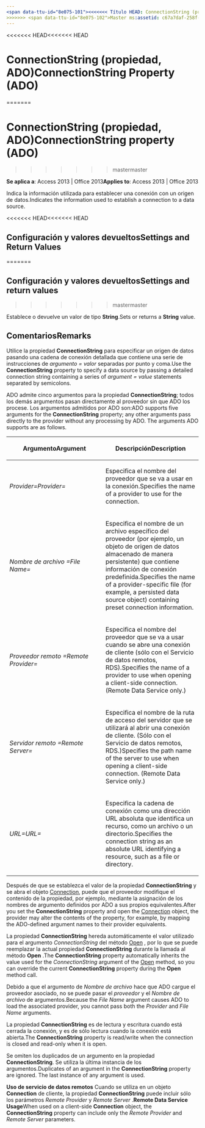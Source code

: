 ```yaml
---
<span data-ttu-id="8e075-101"><<<<<<< Título HEAD: ConnectionString (propiedad) (ADO) TOCTitle: ConnectionString (propiedad) (ADO) === título: ConnectionString (propiedad, ADO) TOCTitle: ConnectionString (propiedad, ADO)</span><span class="sxs-lookup"><span data-stu-id="8e075-101"><<<<<<< HEAD title: ConnectionString Property (ADO) TOCTitle: ConnectionString Property (ADO) ======= title: ConnectionString property (ADO) TOCTitle: ConnectionString property (ADO)</span></span>
>>>>>>> <span data-ttu-id="8e075-102">Master ms:assetid: c67a7daf-258f-d99d-6475-a4aa98d1e99d ms:mtpsurl: https://msdn.microsoft.com/library/JJ249968(v=office.15) ms:contentKeyID: ms.date 48547627: 18/09/2015 mtps_version: Office.15</span><span class="sxs-lookup"><span data-stu-id="8e075-102">master ms:assetid: c67a7daf-258f-d99d-6475-a4aa98d1e99d ms:mtpsurl: https://msdn.microsoft.com/library/JJ249968(v=office.15) ms:contentKeyID: 48547627 ms.date: 09/18/2015 mtps_version: v=office.15</span></span>
---
```


<span data-ttu-id="8e075-103"><<<<<<< HEAD</span><span class="sxs-lookup"><span data-stu-id="8e075-103"><<<<<<< HEAD</span></span>
# <a name="connectionstring-property-ado"></a><span data-ttu-id="8e075-104">ConnectionString (propiedad, ADO)</span><span class="sxs-lookup"><span data-stu-id="8e075-104">ConnectionString Property (ADO)</span></span>
=======
# <a name="connectionstring-property-ado"></a><span data-ttu-id="8e075-105">ConnectionString (propiedad, ADO)</span><span class="sxs-lookup"><span data-stu-id="8e075-105">ConnectionString property (ADO)</span></span>
>>>>>>> <span data-ttu-id="8e075-106">master</span><span class="sxs-lookup"><span data-stu-id="8e075-106">master</span></span>


<span data-ttu-id="8e075-107">**Se aplica a**: Access 2013 | Office 2013</span><span class="sxs-lookup"><span data-stu-id="8e075-107">**Applies to**: Access 2013 | Office 2013</span></span>

<span data-ttu-id="8e075-108">Indica la información utilizada para establecer una conexión con un origen de datos.</span><span class="sxs-lookup"><span data-stu-id="8e075-108">Indicates the information used to establish a connection to a data source.</span></span>

<span data-ttu-id="8e075-109"><<<<<<< HEAD</span><span class="sxs-lookup"><span data-stu-id="8e075-109"><<<<<<< HEAD</span></span>
## <a name="settings-and-return-values"></a><span data-ttu-id="8e075-110">Configuración y valores devueltos</span><span class="sxs-lookup"><span data-stu-id="8e075-110">Settings and Return Values</span></span>
=======
## <a name="settings-and-return-values"></a><span data-ttu-id="8e075-111">Configuración y valores devueltos</span><span class="sxs-lookup"><span data-stu-id="8e075-111">Settings and return values</span></span>
>>>>>>> <span data-ttu-id="8e075-112">master</span><span class="sxs-lookup"><span data-stu-id="8e075-112">master</span></span>

<span data-ttu-id="8e075-113">Establece o devuelve un valor de tipo **String**.</span><span class="sxs-lookup"><span data-stu-id="8e075-113">Sets or returns a **String** value.</span></span>

## <a name="remarks"></a><span data-ttu-id="8e075-114">Comentarios</span><span class="sxs-lookup"><span data-stu-id="8e075-114">Remarks</span></span>

<span data-ttu-id="8e075-115">Utilice la propiedad **ConnectionString** para especificar un origen de datos pasando una cadena de conexión detallada que contiene una serie de instrucciones de *argumento* *= valor* separadas por punto y coma.</span><span class="sxs-lookup"><span data-stu-id="8e075-115">Use the **ConnectionString** property to specify a data source by passing a detailed connection string containing a series of *argument* *= value* statements separated by semicolons.</span></span>

<span data-ttu-id="8e075-p101">ADO admite cinco argumentos para la propiedad **ConnectionString**; todos los demás argumentos pasan directamente al proveedor sin que ADO los procese. Los argumentos admitidos por ADO son:</span><span class="sxs-lookup"><span data-stu-id="8e075-p101">ADO supports five arguments for the **ConnectionString** property; any other arguments pass directly to the provider without any processing by ADO. The arguments ADO supports are as follows.</span></span>

<table>
<colgroup>
<col style="width: 50%" />
<col style="width: 50%" />
</colgroup>
<thead>
<tr class="header">
<th><p><span data-ttu-id="8e075-118">Argumento</span><span class="sxs-lookup"><span data-stu-id="8e075-118">Argument</span></span></p></th>
<th><p><span data-ttu-id="8e075-119">Descripción</span><span class="sxs-lookup"><span data-stu-id="8e075-119">Description</span></span></p></th>
</tr>
</thead>
<tbody>
<tr class="odd">
<td><p><span data-ttu-id="8e075-120"><em>Provider=</em></span><span class="sxs-lookup"><span data-stu-id="8e075-120"><em>Provider=</em></span></span></p></td>
<td><p><span data-ttu-id="8e075-121">Especifica el nombre del proveedor que se va a usar en la conexión.</span><span class="sxs-lookup"><span data-stu-id="8e075-121">Specifies the name of a provider to use for the connection.</span></span></p></td>
</tr>
<tr class="even">
<td><p><span data-ttu-id="8e075-122"><em>Nombre de archivo =</em></span><span class="sxs-lookup"><span data-stu-id="8e075-122"><em>File Name=</em></span></span></p></td>
<td><p><span data-ttu-id="8e075-123">Especifica el nombre de un archivo específico del proveedor (por ejemplo, un objeto de origen de datos almacenado de manera persistente) que contiene información de conexión predefinida.</span><span class="sxs-lookup"><span data-stu-id="8e075-123">Specifies the name of a provider-specific file (for example, a persisted data source object) containing preset connection information.</span></span></p></td>
</tr>
<tr class="odd">
<td><p><span data-ttu-id="8e075-124"><em>Proveedor remoto =</em></span><span class="sxs-lookup"><span data-stu-id="8e075-124"><em>Remote Provider=</em></span></span></p></td>
<td><p><span data-ttu-id="8e075-p102">Especifica el nombre del proveedor que se va a usar cuando se abre una conexión de cliente (sólo con el Servicio de datos remotos, RDS).</span><span class="sxs-lookup"><span data-stu-id="8e075-p102">Specifies the name of a provider to use when opening a client-side connection. (Remote Data Service only.)</span></span></p></td>
</tr>
<tr class="even">
<td><p><span data-ttu-id="8e075-127"><em>Servidor remoto =</em></span><span class="sxs-lookup"><span data-stu-id="8e075-127"><em>Remote Server=</em></span></span></p></td>
<td><p><span data-ttu-id="8e075-p103">Especifica el nombre de la ruta de acceso del servidor que se utilizará al abrir una conexión de cliente. (Sólo con el Servicio de datos remotos, RDS.)</span><span class="sxs-lookup"><span data-stu-id="8e075-p103">Specifies the path name of the server to use when opening a client-side connection. (Remote Data Service only.)</span></span></p></td>
</tr>
<tr class="odd">
<td><p><span data-ttu-id="8e075-130"><em>URL=</em></span><span class="sxs-lookup"><span data-stu-id="8e075-130"><em>URL=</em></span></span></p></td>
<td><p><span data-ttu-id="8e075-131">Especifica la cadena de conexión como una dirección URL absoluta que identifica un recurso, como un archivo o un directorio.</span><span class="sxs-lookup"><span data-stu-id="8e075-131">Specifies the connection string as an absolute URL identifying a resource, such as a file or directory.</span></span></p></td>
</tr>
</tbody>
</table>


<span data-ttu-id="8e075-132">Después de que se establezca el valor de la propiedad **ConnectionString** y se abra el objeto [Connection](connection-object-ado.md), puede que el proveedor modifique el contenido de la propiedad, por ejemplo, mediante la asignación de los nombres de argumento definidos por ADO a sus propios equivalentes.</span><span class="sxs-lookup"><span data-stu-id="8e075-132">After you set the **ConnectionString** property and open the [Connection](connection-object-ado.md) object, the provider may alter the contents of the property, for example, by mapping the ADO-defined argument names to their provider equivalents.</span></span>

<span data-ttu-id="8e075-133">La propiedad **ConnectionString** hereda automáticamente el valor utilizado para el argumento *ConnectionString* del método [Open](open-method-ado-connection.md) , por lo que se puede reemplazar la actual propiedad **ConnectionString** durante la llamada al método **Open** .</span><span class="sxs-lookup"><span data-stu-id="8e075-133">The **ConnectionString** property automatically inherits the value used for the *ConnectionString* argument of the [Open](open-method-ado-connection.md) method, so you can override the current **ConnectionString** property during the **Open** method call.</span></span>

<span data-ttu-id="8e075-134">Debido a que el argumento de *Nombre de archivo* hace que ADO cargue el proveedor asociado, no se puede pasar el *proveedor* y el *Nombre de archivo* de argumentos.</span><span class="sxs-lookup"><span data-stu-id="8e075-134">Because the *File Name* argument causes ADO to load the associated provider, you cannot pass both the *Provider* and *File Name* arguments.</span></span>

<span data-ttu-id="8e075-135">La propiedad **ConnectionString** es de lectura y escritura cuando está cerrada la conexión, y es de sólo lectura cuando la conexión está abierta.</span><span class="sxs-lookup"><span data-stu-id="8e075-135">The **ConnectionString** property is read/write when the connection is closed and read-only when it is open.</span></span>

<span data-ttu-id="8e075-p104">Se omiten los duplicados de un argumento en la propiedad **ConnectionString**. Se utiliza la última instancia de los argumentos.</span><span class="sxs-lookup"><span data-stu-id="8e075-p104">Duplicates of an argument in the **ConnectionString** property are ignored. The last instance of any argument is used.</span></span>

<span data-ttu-id="8e075-138">**Uso de servicio de datos remotos** Cuando se utiliza en un objeto **Connection** de cliente, la propiedad **ConnectionString** puede incluir sólo los parámetros *Remote Provider* y *Remote Server* .</span><span class="sxs-lookup"><span data-stu-id="8e075-138">**Remote Data Service Usage**When used on a client-side **Connection** object, the **ConnectionString** property can include only the *Remote Provider* and *Remote Server* parameters.</span></span>

